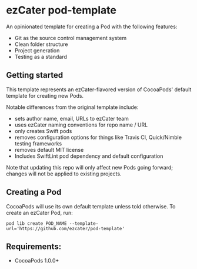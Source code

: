 ezCater pod-template
============

An opinionated template for creating a Pod with the following features:

- Git as the source control management system
- Clean folder structure
- Project generation
- Testing as a standard

## Getting started

This template represents an ezCater-flavored version of CocoaPods' default template for creating new Pods.

Notable differences from the original template include:

- sets author name, email, URLs to ezCater team
- uses ezCater naming conventions for repo name / URL
- only creates Swift pods
- removes configuration options for things like Travis CI, Quick/Nimble testing frameworks
- removes default MIT license
- Includes SwiftLint pod dependency and default configuration

Note that updating this repo will only affect new Pods going forward; changes will not be applied to existing projects.

## Creating a Pod

CocoaPods will use its own default template unless told otherwise. To create an ezCater Pod, run:
```
pod lib create POD_NAME --template-url='https://github.com/ezcater/pod-template'
```

## Requirements:

- CocoaPods 1.0.0+
